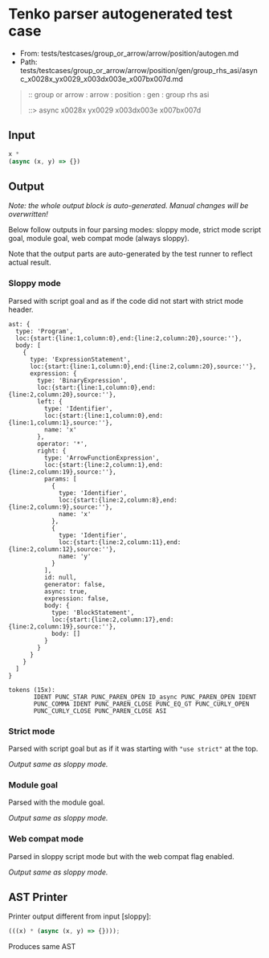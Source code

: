 # Tenko parser autogenerated test case

- From: tests/testcases/group_or_arrow/arrow/position/autogen.md
- Path: tests/testcases/group_or_arrow/arrow/position/gen/group_rhs_asi/async_x0028x_yx0029_x003dx003e_x007bx007d.md

> :: group or arrow : arrow : position : gen : group rhs asi
>
> ::> async x0028x yx0029 x003dx003e x007bx007d

## Input


`````js
x *
(async (x, y) => {})
`````

## Output

_Note: the whole output block is auto-generated. Manual changes will be overwritten!_

Below follow outputs in four parsing modes: sloppy mode, strict mode script goal, module goal, web compat mode (always sloppy).

Note that the output parts are auto-generated by the test runner to reflect actual result.

### Sloppy mode

Parsed with script goal and as if the code did not start with strict mode header.

`````
ast: {
  type: 'Program',
  loc:{start:{line:1,column:0},end:{line:2,column:20},source:''},
  body: [
    {
      type: 'ExpressionStatement',
      loc:{start:{line:1,column:0},end:{line:2,column:20},source:''},
      expression: {
        type: 'BinaryExpression',
        loc:{start:{line:1,column:0},end:{line:2,column:20},source:''},
        left: {
          type: 'Identifier',
          loc:{start:{line:1,column:0},end:{line:1,column:1},source:''},
          name: 'x'
        },
        operator: '*',
        right: {
          type: 'ArrowFunctionExpression',
          loc:{start:{line:2,column:1},end:{line:2,column:19},source:''},
          params: [
            {
              type: 'Identifier',
              loc:{start:{line:2,column:8},end:{line:2,column:9},source:''},
              name: 'x'
            },
            {
              type: 'Identifier',
              loc:{start:{line:2,column:11},end:{line:2,column:12},source:''},
              name: 'y'
            }
          ],
          id: null,
          generator: false,
          async: true,
          expression: false,
          body: {
            type: 'BlockStatement',
            loc:{start:{line:2,column:17},end:{line:2,column:19},source:''},
            body: []
          }
        }
      }
    }
  ]
}

tokens (15x):
       IDENT PUNC_STAR PUNC_PAREN_OPEN ID_async PUNC_PAREN_OPEN IDENT
       PUNC_COMMA IDENT PUNC_PAREN_CLOSE PUNC_EQ_GT PUNC_CURLY_OPEN
       PUNC_CURLY_CLOSE PUNC_PAREN_CLOSE ASI
`````

### Strict mode

Parsed with script goal but as if it was starting with `"use strict"` at the top.

_Output same as sloppy mode._

### Module goal

Parsed with the module goal.

_Output same as sloppy mode._

### Web compat mode

Parsed in sloppy script mode but with the web compat flag enabled.

_Output same as sloppy mode._

## AST Printer

Printer output different from input [sloppy]:

````js
(((x) * (async (x, y) => {})));
````

Produces same AST
